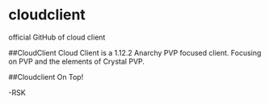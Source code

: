 # cloudclient
official GitHub of cloud client

##CloudClient
Cloud Client is a 1.12.2 Anarchy PVP focused client.
Focusing on PVP and the elements of Crystal PVP.

##Cloudclient On Top!

-RSK
